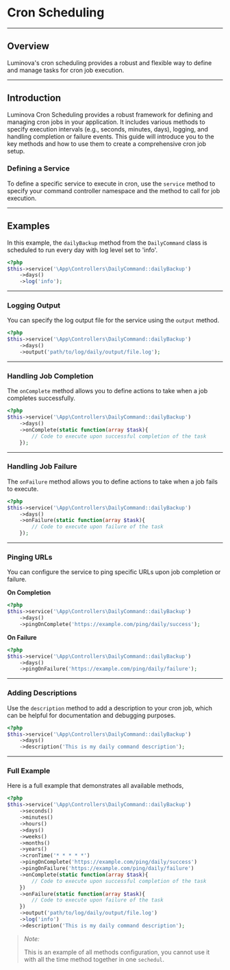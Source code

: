 # Cron Scheduling

***

## Overview

Luminova's cron scheduling provides a robust and flexible way to define and manage tasks for cron job execution.

***

## Introduction

Luminova Cron Scheduling provides a robust framework for defining and managing cron jobs in your application. 
It includes various methods to specify execution intervals (e.g., seconds, minutes, days), logging, and handling completion or failure events.
This guide will introduce you to the key methods and how to use them to create a comprehensive cron job setup.

### Defining a Service

To define a specific service to execute in cron, use the `service` method to specify your command controller namespace and the method to call for job execution.

***

## Examples

In this example, the `dailyBackup` method from the `DailyCommand` class is scheduled to run every day with log level set to 'info'.

```php
<?php
$this->service('\App\Controllers\DailyCommand::dailyBackup')
    ->days()
    ->log('info');
```

***

### Logging Output

You can specify the log output file for the service using the `output` method.

```php
<?php
$this->service('\App\Controllers\DailyCommand::dailyBackup')
    ->days()
    ->output('path/to/log/daily/output/file.log');
```

***

### Handling Job Completion

The `onComplete` method allows you to define actions to take when a job completes successfully.

```php
<?php
$this->service('\App\Controllers\DailyCommand::dailyBackup')
    ->days()
    ->onComplete(static function(array $task){
        // Code to execute upon successful completion of the task
    });
```

***

### Handling Job Failure

The `onFailure` method allows you to define actions to take when a job fails to execute.

```php
<?php
$this->service('\App\Controllers\DailyCommand::dailyBackup')
    ->days()
    ->onFailure(static function(array $task){
        // Code to execute upon failure of the task
    });
```

***

### Pinging URLs

You can configure the service to ping specific URLs upon job completion or failure.

**On Completion**

```php
<?php
$this->service('\App\Controllers\DailyCommand::dailyBackup')
    ->days()
    ->pingOnComplete('https://example.com/ping/daily/success');
```

**On Failure**

```php
<?php
$this->service('\App\Controllers\DailyCommand::dailyBackup')
    ->days()
    ->pingOnFailure('https://example.com/ping/daily/failure');
```

***

### Adding Descriptions

Use the `description` method to add a description to your cron job, which can be helpful for documentation and debugging purposes.

```php
<?php
$this->service('\App\Controllers\DailyCommand::dailyBackup')
    ->days()
    ->description('This is my daily command description');
```

***

### Full Example

Here is a full example that demonstrates all available methods,

```php
<?php
$this->service('\App\Controllers\DailyCommand::dailyBackup')
    ->seconds()
    ->minutes()
    ->hours()
    ->days()
    ->weeks()
    ->months()
    ->years()
    ->cronTime('* * * * *')
    ->pingOnComplete('https://example.com/ping/daily/success')
    ->pingOnFailure('https://example.com/ping/daily/failure')
    ->onComplete(static function(array $task){
        // Code to execute upon successful completion of the task
    })
    ->onFailure(static function(array $task){
        // Code to execute upon failure of the task
    })
    ->output('path/to/log/daily/output/file.log')
    ->log('info')
    ->description('This is my daily command description');
```

> *Note:*
> 
> This is an example of all methods configuration, you cannot use it with all the time method together in one `sechedul`.